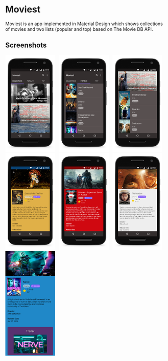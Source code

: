 # Moviest
Moviest is an app implemented in Material Design which shows collections of movies and two lists (popular and top) based on The Movie DB API.

## Screenshots
<img src="https://github.com/paulofernando/moviest/blob/master/screenshots/collections.png" width="31%" />
&nbsp;
<img src="https://github.com/paulofernando/moviest/blob/master/screenshots/lists.png" width="31%" />
&nbsp;
<img src="https://github.com/paulofernando/moviest/blob/master/screenshots/collection.png" width="31%" />

<img src="https://github.com/paulofernando/moviest/blob/master/screenshots/details-1.png" width="31%" />
&nbsp;
<img src="https://github.com/paulofernando/moviest/blob/master/screenshots/details-2.png" width="31%" />
&nbsp;
<img src="https://github.com/paulofernando/moviest/blob/master/screenshots/details-3.png" width="31%" />

<img src="https://github.com/paulofernando/moviest/blob/master/screenshots/details-full.png" width="31%" />
